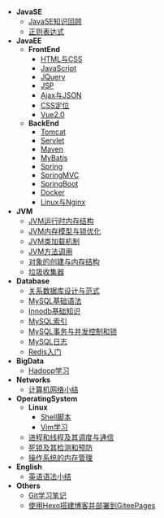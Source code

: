 <!-- docs/_sidebar.md -->

<!-- * [名称](路由 "可指定title") -->

* **JavaSE**
  * [JavaSE知识回顾](/JavaSE/JavaSE知识回顾)
  * [正则表达式](/JavaSE/正则表达式)
* **JavaEE**
  * **FrontEnd**
    * [HTML与CSS](/JavaEE/FrontEnd/HTML与CSS)
    * [JavaScript](/JavaEE/FrontEnd/JavaScript)
    * [JQuery](/JavaEE/FrontEnd/JQuery)
    * [JSP](/JavaEE/FrontEnd/JSP)
    * [Ajax与JSON](/JavaEE/FrontEnd/Ajax与JSON)
    * [CSS定位](/JavaEE/FrontEnd/CSS定位)
    * [Vue2.0](/JavaEE/FrontEnd/Vue2.0)
  * **BackEnd**
    * [Tomcat](/JavaEE/BackEnd/Tomcat)
    * [Servlet](/JavaEE/BackEnd/Servlet)
    * [Maven](/JavaEE/BackEnd/Maven)
    * [MyBatis](/JavaEE/BackEnd/MyBatis)
    * [Spring](/JavaEE/BackEnd/Spring)
    * [SpringMVC](/JavaEE/BackEnd/SpringMVC)
    * [SpringBoot](/JavaEE/BackEnd/SpringBoot)
    * [Docker](/JavaEE/BackEnd/Docker)
    * [Linux与Nginx](/JavaEE/BackEnd/Linux与Nginx)
* **JVM**
  * [JVM运行时内存结构](/JVM/JVM运行时内存结构)
  * [JVM内存模型与锁优化](/JVM/JVM内存模型与锁优化)
  * [JVM类加载机制](/JVM/JVM类加载机制)
  * [JVM方法调用](/JVM/JVM方法调用)
  * [对象的创建与内存结构](/JVM/对象的创建与内存结构)
  * [垃圾收集器](/JVM/垃圾收集器)
* **Database**
  * [关系数据库设计与范式](/Database/关系数据库设计与范式)
  * [MySQL基础语法](/Database/MySQL基础语法)
  * [Innodb基础知识](/Database/Innodb基础知识)
  * [MySQL索引](/Database/MySQL索引)
  * [MySQL事务与并发控制和锁](/Database/MySQL事务与并发控制和锁)
  * [MySQL日志](/Database/MySQL日志)
  * [Redis入门](/Database/Redis入门)
* **BigData**
  * [Hadoop学习](/BigData/Hadoop学习)
* **Networks**
  * [计算机网络小结](/Networks/计算机网络小结)
* **OperatingSystem**
  * **Linux**
    * [Shell脚本](/OperatingSystem/Linux/Shell脚本)
    * [Vim学习](/OperatingSystem/Linux/Vim学习)
  * [进程和线程及其调度与通信](/OperatingSystem/进程和线程及其调度与通信)
  * [死锁及其检测和预防](/OperatingSystem/死锁及其检测和预防)
  * [操作系统的内存管理](/OperatingSystem/操作系统的内存管理)
* **English**
  * [英语语法小结](/English/英语语法小结)
* **Others**
  * [Git学习笔记](/Others/Git学习笔记)
  * [使用Hexo搭建博客并部署到GiteePages](/Others/使用Hexo搭建博客并部署到GiteePages)

